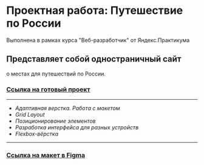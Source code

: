 
# Проектная работа: Путешествие по России

Выполнена в рамках курса "Веб-разработчик" от Яндекс.Практикума 

## Представляет собой одностраничный сайт 
о местах для путешествий по России.
### [Ссылка на готовый проект](https://mrn1009.github.io/russian-travel/)

------

* *Адаптивная верстка. Работа с макетом*
* *Grid Layout* 
* *Позиционирование элементов*
* *Разработка интерфейса для разных устройств*
* *Flexbox-вёрстка*

------

### [Ссылка на макет в Figma](https://www.figma.com/file/5S2WSbEFL6awjVWJ0NWL8Q/Sprint-3_-Russia-_-desktop-%2B-mobile?node-id=62863%3A752)
